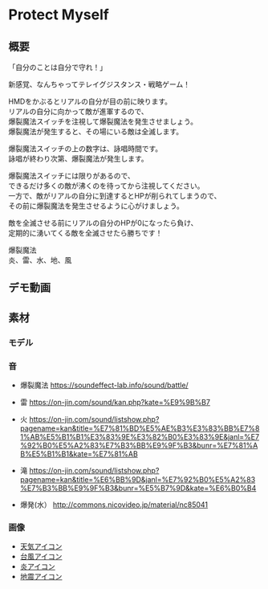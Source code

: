 # Protect Myself

## 概要

「自分のことは自分で守れ！」  

新感覚、なんちゃってテレイグジスタンス・戦略ゲーム！  

HMDをかぶるとリアルの自分が目の前に映ります。  
リアルの自分に向かって敵が進軍するので、  
爆裂魔法スイッチを注視して爆裂魔法を発生させましょう。  
爆裂魔法が発生すると、その場にいる敵は全滅します。 

爆裂魔法スイッチの上の数字は、詠唱時間です。  
詠唱が終わり次第、爆裂魔法が発生します。  

爆裂魔法スイッチには限りがあるので、  
できるだけ多くの敵が沸くのを待ってから注視してください。  
一方で、敵がリアルの自分に到達するとHPが削られてしまうので、  
その前に爆裂魔法を発生させるように心がけましょう。  

敵を全滅させる前にリアルの自分のHPが0になったら負け、  
定期的に湧いてくる敵を全滅させたら勝ちです！ 

爆裂魔法  
炎、雷、水、地、風

## デモ動画

## 素材

### モデル

### 音

- 爆裂魔法
https://soundeffect-lab.info/sound/battle/

- 雷
https://on-jin.com/sound/kan.php?kate=%E9%9B%B7

- 火
https://on-jin.com/sound/listshow.php?pagename=kan&title=%E7%81%BD%E5%AE%B3%E3%83%BB%E7%81%AB%E5%B1%B1%E3%83%9E%E3%82%B0%E3%83%9E&janl=%E7%92%B0%E5%A2%83%E7%B3%BB%E9%9F%B3&bunr=%E7%81%AB%E5%B1%B1&kate=%E7%81%AB

- 滝
https://on-jin.com/sound/listshow.php?pagename=kan&title=%E6%BB%9D&janl=%E7%92%B0%E5%A2%83%E7%B3%BB%E9%9F%B3&bunr=%E5%B7%9D&kate=%E6%B0%B4

- 爆発(水）
http://commons.nicovideo.jp/material/nc85041

### 画像

- [天気アイコン](https://jp.freepik.com/index.php?goto=8&page=&cat=weather&type=iconos)
- [台風アイコン](http://icooon-mono.com/16041-%E5%8F%B0%E9%A2%A8%E3%81%AE%E3%83%95%E3%83%AA%E3%83%BC%E7%B4%A0%E6%9D%90/)
- [炎アイコン](http://icooon-mono.com/16105-%E7%82%8E%E3%82%A2%E3%82%A4%E3%82%B3%E3%83%B3/)
- [地震アイコン](http://icooon-mono.com/15889-%E5%9C%B0%E9%9C%87%E3%82%A2%E3%82%A4%E3%82%B3%E3%83%B31/)
